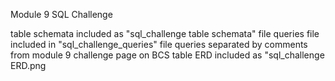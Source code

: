 Module 9 SQL Challenge

table schemata included as "sql_challenge table schemata" file
queries file included in "sql_challenge_queries" file
queries separated by comments from module 9 challenge page on BCS
table ERD included as "sql_challenge ERD.png

